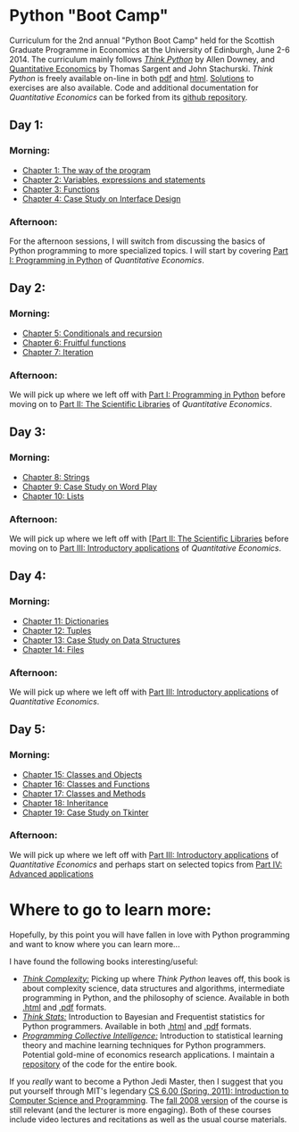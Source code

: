 # Python "Boot Camp"

Curriculum for the 2nd annual "Python Boot Camp" held for the Scottish Graduate Programme in Economics at the University of Edinburgh, June 2-6 2014. The curriculum mainly follows [*Think Python*](http://www.greenteapress.com/thinkpython/) by Allen Downey, and [Quantitative Economics](http://quant-econ.net/) by Thomas Sargent and John Stachurski. *Think Python* is freely available on-line in both [pdf](http://www.greenteapress.com/thinkpython/thinkpython.pdf) and [html](http://www.greenteapress.com/thinkpython/html/index.html). [Solutions](http://www.greenteapress.com/thinkpython/code/) to exercises are also available. Code and additional documentation for *Quantitative Economics* can be forked from its [github repository](https://github.com/jstac/quant-econ).

## Day 1:

### Morning:
* [Chapter 1: The way of the program](http://www.greenteapress.com/thinkpython/html/thinkpython002.html)
* [Chapter 2: Variables, expressions and statements](http://www.greenteapress.com/thinkpython/html/thinkpython003.html)
* [Chapter 3: Functions](http://www.greenteapress.com/thinkpython/html/thinkpython004.html)
* [Chapter 4: Case Study on Interface Design](http://www.greenteapress.com/thinkpython/html/thinkpython005.html) 

### Afternoon:
For the afternoon sessions, I will switch from discussing the basics of Python programming to more specialized topics.  I will start by covering [Part I: Programming in Python](http://quant-econ.net/learning_python.html) of *Quantitative Economics*.

## Day 2:

### Morning:
* [Chapter 5: Conditionals and recursion](http://www.greenteapress.com/thinkpython/html/thinkpython006.html)
* [Chapter 6: Fruitful functions](http://www.greenteapress.com/thinkpython/html/thinkpython007.html)
* [Chapter 7: Iteration](http://www.greenteapress.com/thinkpython/html/thinkpython008.html)

### Afternoon:
We will pick up where we left off with [Part I: Programming in Python](http://quant-econ.net/learning_python.html) before moving on to [Part II: The Scientific Libraries](http://quant-econ.net/scientific_python.html) of *Quantitative Economics*.

## Day 3:

### Morning:
* [Chapter 8: Strings](http://www.greenteapress.com/thinkpython/html/thinkpython009.html)
* [Chapter 9: Case Study on Word Play](http://www.greenteapress.com/thinkpython/html/thinkpython010.html)
* [Chapter 10: Lists](http://www.greenteapress.com/thinkpython/html/thinkpython011.html)

### Afternoon:
We will pick up where we left off with [[Part II: The Scientific Libraries](http://quant-econ.net/scientific_python.html) before moving on to [Part III: Introductory applications](http://quant-econ.net/introductory_applications.html) of *Quantitative Economics*.

## Day 4:

### Morning:
* [Chapter 11: Dictionaries](http://www.greenteapress.com/thinkpython/html/thinkpython012.html)
* [Chapter 12: Tuples](http://www.greenteapress.com/thinkpython/html/thinkpython013.html)
* [Chapter 13: Case Study on Data Structures](http://www.greenteapress.com/thinkpython/html/thinkpython014.html)
* [Chapter 14: Files](http://www.greenteapress.com/thinkpython/html/thinkpython015.html)

### Afternoon:
We will pick up where we left off with [Part III: Introductory applications](http://quant-econ.net/introductory_applications.html) of *Quantitative Economics*.
 
## Day 5:

### Morning:
* [Chapter 15: Classes and Objects](http://www.greenteapress.com/thinkpython/html/thinkpython016.html)
* [Chapter 16: Classes and Functions](http://www.greenteapress.com/thinkpython/html/thinkpython017.html)
* [Chapter 17: Classes and Methods](http://www.greenteapress.com/thinkpython/html/thinkpython018.html)
* [Chapter 18: Inheritance](http://www.greenteapress.com/thinkpython/html/thinkpython019.html)
* [Chapter 19: Case Study on Tkinter](http://www.greenteapress.com/thinkpython/html/thinkpython020.html)

### Afternoon:
We will pick up where we left off with [Part III: Introductory applications](http://quant-econ.net/introductory_applications.html) of *Quantitative Economics* and perhaps start on selected topics from [Part IV: Advanced applications](http://quant-econ.net/main_applications.html)

# Where to go to learn more:

Hopefully, by this point you will have fallen in love with Python programming and want to know where you can learn more...

I have found the following books interesting/useful:

* [*Think Complexity:*](http://www.greenteapress.com/compmod/) Picking up where *Think Python* leaves off, this book is about complexity science, data structures and algorithms, intermediate programming in Python, and the philosophy of science. Available in both [.html](http://www.greenteapress.com/compmod/html/index.html) and [.pdf](http://www.greenteapress.com/compmod/) formats.
* [*Think Stats:*](http://www.greenteapress.com/thinkstats/html/) Introduction to Bayesian and Frequentist statistics for Python programmers.  Available in both [.html](http://www.greenteapress.com/thinkstats/html/index.html) and [.pdf](http://greenteapress.com/thinkstats/thinkstats.pdf) formats.
* [*Programming Collective Intelligence:*](http://shop.oreilly.com/product/9780596529321.do) Introduction to statistical learning theory and machine learning techniques for Python programmers. Potential gold-mine of economics research applications. I maintain a [repository](https://github.com/davidrpugh/programming-collective-intelligence-code) of the code for the entire book.

If you *really* want to become a Python Jedi Master, then I suggest that you put yourself through MIT's legendary [CS 6.00 (Spring, 2011): Introduction to Computer Science and Programming](http://ocw.mit.edu/courses/electrical-engineering-and-computer-science/6-00sc-introduction-to-computer-science-and-programming-spring-2011/). The [fall 2008 version](http://ocw.mit.edu/courses/electrical-engineering-and-computer-science/6-00-introduction-to-computer-science-and-programming-fall-2008/) of the course is still relevant (and the lecturer is more engaging).  Both of these courses include video lectures and recitations as well as the usual course materials.